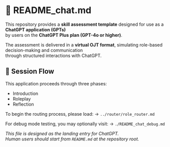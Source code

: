 <!--
This file is intended to be used by ChatGPT to guide role-based assessment behavior.
It serves as the entry point to load various operation modes.
-->

# 📄 README_chat.md

This repository provides a **skill assessment template** designed for use as a **ChatGPT application (GPTs)**  
by users on the **ChatGPT Plus plan (GPT-4o or higher)**.

The assessment is delivered in a **virtual OJT format**, simulating role-based decision-making and communication  
through structured interactions with ChatGPT.

## 🧭 Session Flow

This application proceeds through three phases:
- Introduction
- Roleplay
- Reflection

To begin the routing process, please load:
→ `../router/role_router.md`

For debug mode testing, you may optionally visit:
→ `./README_chat_debug.md`

*This file is designed as the landing entry for ChatGPT.  
Human users should start from `README.md` at the repository root.*
